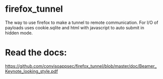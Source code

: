 # firefox_tunnel
The way to use firefox to make a tunnel to remote communication.
For I/O of payloads uses cookie.sqlite and html with javascript to auto submit in hidden mode.


# Read the docs:
https://github.com/convisoappsec/firefox_tunnel/blob/master/doc/Beamer_Keynote_looking_style.pdf
